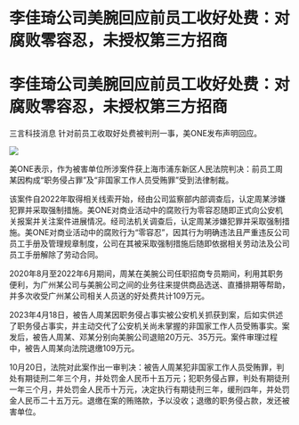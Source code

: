 # 李佳琦公司美腕回应前员工收好处费：对腐败零容忍，未授权第三方招商

# 李佳琦公司美腕回应前员工收好处费：对腐败零容忍，未授权第三方招商

三言科技消息 针对前员工收取好处费被判刑一事，美ONE发布声明回应。

![](https://inews.gtimg.com/om_bt/O4Fwd21Qlulkiveohlcc8_oIqCaVIDLgksUjbUjqUrfu8AA/1000)

美ONE表示，作为被害单位所涉案件获上海市浦东新区人民法院判决：前员工周某因构成“职务侵占罪”及“非国家工作人员受贿罪”受到法律制裁。

该案件自2022年取得相关线索开始，经由公司监察部内部调查后，认定周某涉嫌犯罪并采取强制措施。美ONE对商业活动中的腐败行为零容忍随即正式向公安机关报案并关注案件进展情况。经司法机关调查后，认定周某涉嫌犯罪并采取强制措施。美ONE对商业活动中的腐败行为“零容忍”，因其行为明确违法且严重违反公司员工手册及管理规章制度，公司在其被采取强制措施后随即依据相关劳动法及公司员工手册解除了劳动合同。

2020年8月至2022年6月期间，周某在美腕公司任职招商专员期间，利用其职务便利，为广州某公司与美腕公司之间的业务往来提供商品选送、直播排期等帮助，并多次收受广州某公司相关人员送的好处费共计109万元。

2023年4月18日，被告人周某因职务侵占事实被公安机关抓获到案，后如实供述了职务侵占事实，并主动交代了公安机关尚未掌握的非国家工作人员受贿事实。案发后，被告人周某、邓某分别向美腕公司退赔20万元、35万元。案件审理过程中，被告人周某向法院退缴109万元。

10月20日，法院对此案作出一审判决：被告人周某犯非国家工作人员受贿罪，判处有期徒刑二年三个月，并处罚金人民币十五万元；犯职务侵占罪，判处有期徒刑一年三个月，并处罚金人民币十万元，决定执行有期徒刑三年，缓刑四年，并处罚金人民币二十五万元。退缴在案的贿赂款，予以没收；退缴的职务侵占款，发还被害单位。

